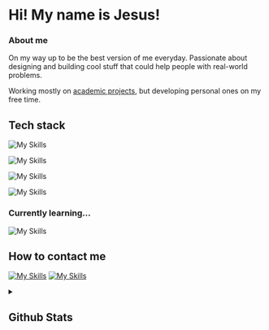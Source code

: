 # **Hi! My name is Jesus!**

### **About me**

On my way up to be the best version of me everyday. Passionate about designing and building cool stuff that could help people with real-world problems.

Working mostly on [academic projects](https://github.com/jcasben/Programacion-Ing-Informatica), but developing personal ones on my free time.

## **Tech stack**

![My Skills](https://go-skill-icons.vercel.app/api/icons?i=java,kotlin,rust,c&titles=true)

![My Skills](https://go-skill-icons.vercel.app/api/icons?i=spring,android,firebase&titles=true)

![My Skills](https://go-skill-icons.vercel.app/api/icons?i=git,docker,postman&titles=true)

![My Skills](https://go-skill-icons.vercel.app/api/icons?i=mongodb,mysql&titles=true)

### **Currently learning...**

![My Skills](https://go-skill-icons.vercel.app/api/icons?i=vue&titles=true)

## **How to contact me**
[![My Skills](https://skillicons.dev/icons?i=instagram)](https://www.instagram.com/jesuslearnstocode/)
[![My Skills](https://skillicons.dev/icons?i=linkedin)](https://www.linkedin.com/in/jesuscastillobenito/)

<details>
  <summary><h2>Github Stats</h2></summary>
  <img src="https://github-readme-stats.vercel.app/api/top-langs/?username=jcasben&layout=compact" />
</details>
